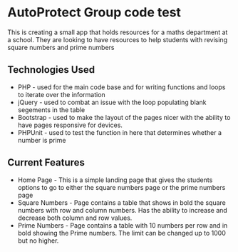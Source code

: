 # AutoProtect Group code test

This is creating a small app that holds resources for a maths department at a school. They are looking to have resources to help students with revising square numbers and prime numbers

## Technologies Used

* PHP - used for the main code base and for writing functions and loops to iterate over the information
* jQuery - used to combat an issue with the loop populating blank segements in the table
* Bootstrap - used to make the layout of the pages nicer with the ability to have pages responsive for devices. 
* PHPUnit - used to test the function in here that determines whether a number is prime

## Current Features

* Home Page - This is a simple landing page that gives the students options to go to either the square numbers page or the prime numbers page
* Square Numbers - Page contains a table that shows in bold the square numbers with row and column numbers. Has the ability to increase and decrease both column and row values.
* Prime Numbers - Page contains a table with 10 numbers per row and in bold showing the Prime numbers. The limit can be changed up to 1000 but no higher.